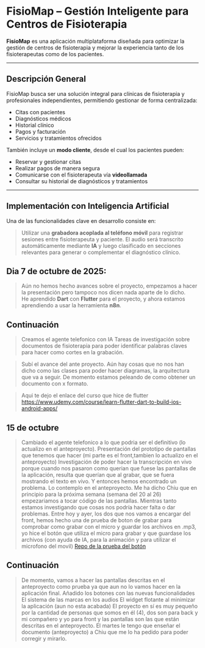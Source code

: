 # FisioMap – Gestión Inteligente para Centros de Fisioterapia

**FisioMap** es una aplicación multiplataforma diseñada para optimizar la gestión de centros de fisioterapia y mejorar la experiencia tanto de los fisioterapeutas como de los pacientes.

---

## Descripción General

FisioMap busca ser una solución integral para clínicas de fisioterapia y profesionales independientes, permitiendo gestionar de forma centralizada:

- Citas con pacientes
- Diagnósticos médicos
- Historial clínico
- Pagos y facturación
- Servicios y tratamientos ofrecidos

También incluye un **modo cliente**, desde el cual los pacientes pueden:

- Reservar y gestionar citas
- Realizar pagos de manera segura
- Comunicarse con el fisioterapeuta vía **videollamada**
- Consultar su historial de diagnósticos y tratamientos

---

## Implementación con Inteligencia Artificial

Una de las funcionalidades clave en desarrollo consiste en:

> Utilizar una **grabadora acoplada al teléfono móvil** para registrar sesiones entre fisioterapeuta y paciente. El audio será transcrito automáticamente mediante **IA** y luego clasificado en secciones relevantes para generar o complementar el diagnóstico clínico.


## Dia 7 de octubre de 2025:

> Aún no hemos hecho avances sobre el proyecto, empezamos a hacer la presentación pero tampoco nos dicen nada aparte de lo dicho.  
He aprendido **Dart** con **Flutter** para el proyecto, y ahora estamos aprendiendo a usar la herramienta **n8n**.

## Continuación
> Creamos el agente telefonico con IA 
> Tareas de investigación sobre documentos de fisioterapia para poder identificar palabras claves para hacer como cortes en la grabación.

> Subí el avance del ante proyecto. Aún hay cosas que no nos han dicho como las clases para poder hacer diagramas, la arquitectura que va a seguir. De momento estamos peleando de como obtener un documento con x formato. 

> Aqui te dejo el enlace del curso que hice de flutter 
> https://www.udemy.com/course/learn-flutter-dart-to-build-ios-android-apps/

## 15 de octubre
> Cambiado el agente telefonico a lo que podria ser el definitivo (lo actualizo en el anteproyecto).
> Presentación del prototipo de pantallas que tenemos que hacer (mi parte es el front,tambien lo actualizo en el anteproyecto)
> Investigación de poder hacer la transcripción en vivo porque cuando nos pasaron como querian que fuese las pantallas de la aplicación, resulta que querían que al grabar, que se fuera mostrando el texto en vivo. Y entonces hemos encontrado un problema. Lo contemplo en el anteproyecto. Me ha dicho Chiu que en principio para la próxima semana (semana del 20 al 26) empezariamos a tocar código de las pantallas. Mientras tanto estamos investigando que cosas nos podría hacer falta o dar problemas.
> Entre hoy y ayer, los dos que nos vamos a encargar del front, hemos hecho una de prueba de boton de grabar para comprobar como grabar con el micro y guardar los archivos en .mp3, yo hice el botón que utiliza el micro para grabar y que guardase los archivos (con ayuda de IA, para la animación y para utilizar el microfono del movil)
[Repo de la prueba del botón](https://github.com/a-fernandez21/prueba_boton_grabar)

## Continuación 

> De momento, vamos a hacer las pantallas descritas en el anteproyecto como prueba ya que aun no lo vamos hacer en la aplicación final.
> Añadido los botones con las nuevas funcionalidades
> El sistema de las marcas en los audios
> El widget flotante al minimizar la aplicación (aun no esta acabada)
> El proyecto en sí es muy pequeño por la cantidad de personas que somos en él (4), dos son para back y mi compañero y yo para front y las pantallas son las que están descritas en el anteproyecto. El martes le tengo que enseñar el documento (anteproyecto) a Chiu que me lo ha pedido para poder corregir y mirarlo. 

